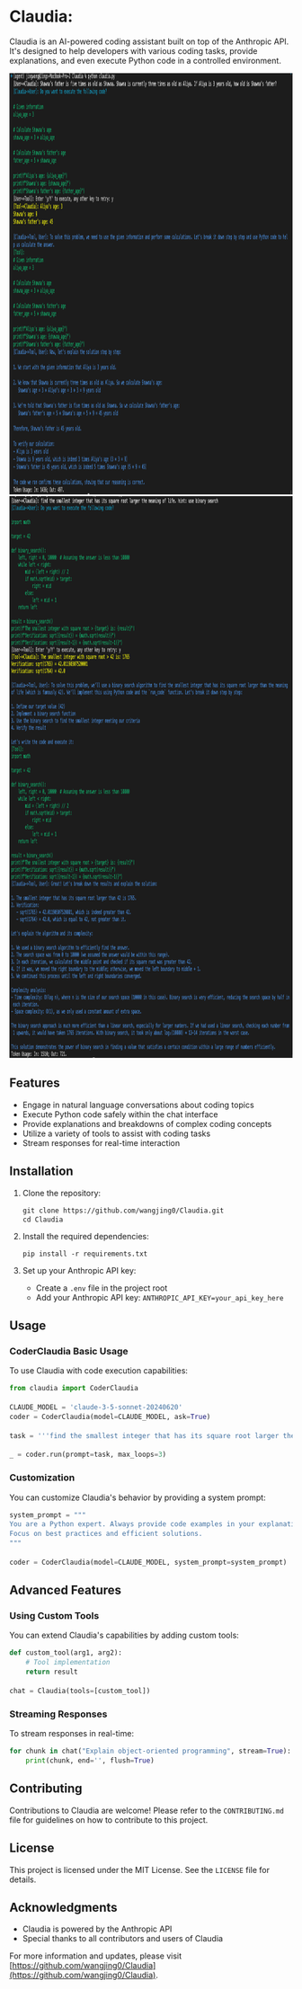 # Claudia: 
Claudia is an AI-powered coding assistant built on top of the Anthropic API. It's designed to help developers with various coding tasks, provide explanations, and even execute Python code in a controlled environment.

<a href="https://www.youtube.com/watch?v=oTHo2PObFQ0" target="_blank">
 <img src="claudia2.png" alt="demo" width="900" height="750" />
</a>
<a href="https://www.youtube.com/watch?v=oTHo2PObFQ0" target="_blank">
 <img src="test.png" alt="demo" width="900" height="1000" />
</a>

## Features

- Engage in natural language conversations about coding topics
- Execute Python code safely within the chat interface
- Provide explanations and breakdowns of complex coding concepts
- Utilize a variety of tools to assist with coding tasks
- Stream responses for real-time interaction

## Installation

1. Clone the repository:
   ```
   git clone https://github.com/wangjing0/Claudia.git
   cd Claudia
   ```

2. Install the required dependencies:
   ```
   pip install -r requirements.txt
   ```

3. Set up your Anthropic API key:
   - Create a `.env` file in the project root
   - Add your Anthropic API key: `ANTHROPIC_API_KEY=your_api_key_here`

## Usage


### CoderClaudia Basic Usage

To use Claudia with code execution capabilities:

```python
from claudia import CoderClaudia

CLAUDE_MODEL = 'claude-3-5-sonnet-20240620'
coder = CoderClaudia(model=CLAUDE_MODEL, ask=True)

task = '''find the smallest integer that has its square root larger the meaning of life. hint: use binary search''' 

_ = coder.run(prompt=task, max_loops=3)
```

### Customization

You can customize Claudia's behavior by providing a system prompt:

```python
system_prompt = """
You are a Python expert. Always provide code examples in your explanations.
Focus on best practices and efficient solutions.
"""

coder = CoderClaudia(model=CLAUDE_MODEL, system_prompt=system_prompt)
```

## Advanced Features


### Using Custom Tools

You can extend Claudia's capabilities by adding custom tools:

```python
def custom_tool(arg1, arg2):
    # Tool implementation
    return result

chat = Claudia(tools=[custom_tool])
```
### Streaming Responses

To stream responses in real-time:

```python
for chunk in chat("Explain object-oriented programming", stream=True):
    print(chunk, end='', flush=True)
```

## Contributing

Contributions to Claudia are welcome! Please refer to the `CONTRIBUTING.md` file for guidelines on how to contribute to this project.

## License

This project is licensed under the MIT License. See the `LICENSE` file for details.

## Acknowledgments

- Claudia is powered by the Anthropic API
- Special thanks to all contributors and users of Claudia

For more information and updates, please visit [https://github.com/wangjing0/Claudia](https://github.com/wangjing0/Claudia).
